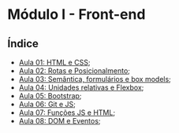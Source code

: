 # Módulo I - Front-end

## Índice


 - [Aula 01: HTML e CSS](https://github.com/majutre/exercicios-dh/tree/master/modulo-01/aula-01);
 - [Aula 02: Rotas e Posicionalmento](https://github.com/majutre/exercicios-dh/tree/master/modulo-01/aula-02);
 - [Aula 03: Semântica, formulários e box models](https://github.com/majutre/exercicios-dh/tree/master/modulo-01/aula-03);
 - [Aula 04: Unidades relativas e Flexbox](https://github.com/majutre/exercicios-dh/tree/master/modulo-01/aula-04);
 - [Aula 05: Bootstrap](https://github.com/majutre/exercicios-dh/tree/master/modulo-01/aula-05-bootstrap);
 - [Aula 06: Git e JS](https://github.com/majutre/exercicios-dh/tree/master/modulo-01/aula-06);
 - [Aula 07: Funções JS e HTML](https://github.com/majutre/exercicios-dh/tree/master/modulo-01/aula-07);
 - [Aula 08: DOM e Eventos](https://github.com/majutre/exercicios-dh/tree/master/modulo-01/aula-08/);


